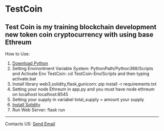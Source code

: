 # TestCoin
Test Coin is my training blockchain development new token coin cryptocurrency with using base Ethreum
-----------------------------------------------------------------------------------------------------------------------------------------------------------------------------------------------------------------------

How to Use:
1. [Download Python](https://www.python.org/downloads)
2. Setting Environtment Variable System: PythonPath/Python388/Scripts and Activate Env TestCoin: cd TestCoin-Env/Scripts and then typing activate.bat
3. Install library web3,solidity,flask,gunicorn: pip install -r requirements.txt
4. Setting your node Ethreum in app.py and you must have node ethreum on localhost localhost:8545
5. Setting your supply in variabel total_supply = amount your supply
6. [Install Solidity](https://docs.soliditylang.org/en/latest/installing-solidity.html)
7. Run Web Server: flask run

-----------------------------------------------------------------------------------------------------------------------------------------------------------------------------------------------------------------------

Contacts US:
[Send Email](https://mailto:tmdgroupid@gmail.com)

